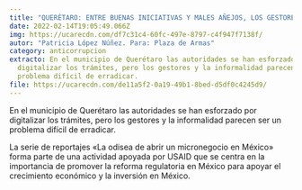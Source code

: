 ```yaml
---
title: "QUERÉTARO: ENTRE BUENAS INICIATIVAS Y MALES AÑEJOS, LOS GESTORES PERSISTEN"
date: 2022-02-14T19:05:49.066Z
img: https://ucarecdn.com/df7c31c4-60fc-497e-8797-c4f947f7138f/
autor: "Patricia López Núñez. Para: Plaza de Armas"
category: anticorrupcion
extracto: En el municipio de Querétaro las autoridades se han esforzado por
  digitalizar los trámites, pero los gestores y la informalidad parecen ser un
  problema difícil de erradicar.
file: https://ucarecdn.com/de11a5f2-0a19-49b1-8bed-d5df0c4245d9/
---
```

<!--StartFragment-->

En el municipio de Querétaro las autoridades se han esforzado por digitalizar los trámites, pero los gestores y la informalidad parecen ser un problema difícil de erradicar.

La serie de reportajes «La odisea de abrir un micronegocio en México» forma parte de una actividad apoyada por USAID que se centra en la importancia de promover la reforma regulatoria en México para apoyar el crecimiento económico y la inversión en México.

<!--EndFragment-->